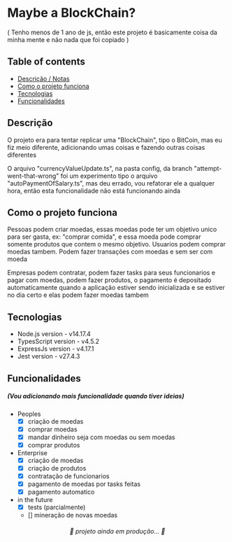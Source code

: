 # Maybe a BlockChain?

<p>( Tenho menos de 1 ano de js, então este projeto é basicamente coisa da minha mente e não nada que foi copiado )</p>

## Table of contents
* [Descrição / Notas](#Descrição)
* [Como o projeto funciona](#Como-o-projeto-funciona)
* [Tecnologias](#Tecnologias)
* [Funcionalidades](#Funcionalidades)

## Descrição
 <p>O projeto era para tentar replicar uma "BlockChain", tipo o BitCoin, mas eu fiz meio diferente, adicionando umas coisas e fazendo outras coisas diferentes</p>
 <p>O arquivo "currencyValueUpdate.ts", na pasta config, da branch "attempt-went-that-wrong" foi um experimento tipo o arquivo "autoPaymentOfSalary.ts", mas deu errado, vou refatorar ele a qualquer hora, então esta funcionalidade não está funcionando ainda</p>
 
## Como o projeto funciona
  <p>Pessoas podem criar moedas, essas moedas pode ter um objetivo unico para ser gasta, ex: "comprar comida", e essa moeda pode comprar somente produtos que contem o mesmo objetivo. Usuarios podem comprar moedas tambem. Podem fazer transações com moedas e sem ser com moeda</p>
  <p>Empresas podem contratar, podem fazer tasks para seus funcionarios e pagar com moedas, podem fazer produtos, o pagamento é depositado automaticamente quando a aplicação estiver sendo inicializada e se estiver no dia certo e elas podem fazer moedas tambem</p>
 

## Tecnologias
  - Node.js version - v14.17.4
  - TypesScript version - v4.5.2
  - ExpressJs version - v4.17.1
  - Jest version - v27.4.3

## Funcionalidades
 ##### (Vou adicionando mais funcionalidade quando tiver ideias)
  - Peoples
    - [x] criação de moedas
    - [x] comprar moedas
    - [x] mandar dinheiro seja com moedas ou sem moedas
    - [x] comprar produtos
  - Enterprise
    - [x] criação de moedas
    - [x] criação de produtos
    - [x] contratação de funcionarios
    - [x] pagamento de moedas por tasks feitas
    - [x] pagamento automatico
  - in the future
    - [x] tests (parcialmente)
    - [] mineração de novas moedas
    
 
<h6 align="center" >🚧 projeto ainda em produção... 🚧</h6>
